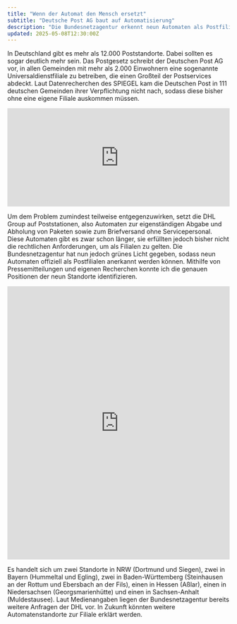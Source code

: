 ```yaml
---
title: "Wenn der Automat den Mensch ersetzt"
subtitle: "Deutsche Post AG baut auf Automatisierung"
description: "Die Bundesnetzagentur erkennt neun Automaten als Postfilialen an."
updated: 2025-05-08T12:30:00Z
---
```


In Deutschland gibt es mehr als 12.000 Poststandorte. Dabei sollten es sogar deutlich mehr sein. Das Postgesetz schreibt der Deutschen Post AG vor, in allen Gemeinden mit mehr als 2.000 Einwohnern eine sogenannte Universaldienstfiliale zu betreiben, die einen Großteil der Postservices abdeckt. Laut Datenrecherchen des SPIEGEL kam die Deutschen Post in 111 deutschen Gemeinden ihrer Verpflichtung nicht nach, sodass diese bisher ohne eine eigene Filiale auskommen müssen.

<div class="map-wrapper">
    <iframe title="Poststandorte im Überblick" aria-label="Map" id="datawrapper-chart-tPK2z" src="https://datawrapper.dwcdn.net/tPK2z/4/" scrolling="no" frameborder="0" style="width: 0; min-width: 100% !important; border: none;" height="223" data-external="1"></iframe>
    <script type="text/javascript">
        !function(){"use strict";window.addEventListener("message",(function(a){if(void 0!==a.data["datawrapper-height"]){var e=document.querySelectorAll("iframe");for(var t in a.data["datawrapper-height"])for(var r,i=0;r=e[i];i++)if(r.contentWindow===a.source){var d=a.data["datawrapper-height"][t]+"px";r.style.height=d}}}))}();
    </script>
</div>

Um dem Problem zumindest teilweise entgegenzuwirken, setzt die DHL Group auf Poststationen, also Automaten zur eigenständigen Abgabe und Abholung von Paketen sowie zum Briefversand ohne Servicepersonal. Diese Automaten gibt es zwar schon länger, sie erfüllten jedoch bisher nicht die rechtlichen Anforderungen, um als Filialen zu gelten. Die Bundesnetzagentur hat nun jedoch grünes Licht gegeben, sodass neun Automaten offiziell als Postfilialen anerkannt werden können. Mithilfe von Pressemitteilungen und eigenen Recherchen konnte ich die genauen Positionen der neun Standorte identifizieren.

<div class="map-wrapper">
    <iframe title="Poststationen in Deutschland" aria-label="Map" id="datawrapper-chart-f7Bow" src="https://datawrapper.dwcdn.net/f7Bow/5/" scrolling="no" frameborder="0" style="width: 0; min-width: 100% !important; border: none;" height="620" data-external="1"></iframe>
    <script type="text/javascript">
        !function(){"use strict";window.addEventListener("message",(function(a){if(void 0!==a.data["datawrapper-height"]){var e=document.querySelectorAll("iframe");for(var t in a.data["datawrapper-height"])for(var r,i=0;r=e[i];i++)if(r.contentWindow===a.source){var d=a.data["datawrapper-height"][t]+"px";r.style.height=d}}}))}();
    </script>
</div>

Es handelt sich um zwei Standorte in NRW (Dortmund und Siegen), zwei in Bayern (Hummeltal und Egling), zwei in Baden-Württemberg (Steinhausen an der Rottum und Ebersbach an der Fils), einen in Hessen (Aßlar), einen in Niedersachsen (Georgsmarienhütte) und einen in Sachsen-Anhalt (Muldestausee). Laut Medienangaben liegen der Bundesnetzagentur bereits weitere Anfragen der DHL vor. In Zukunft könnten weitere Automatenstandorte zur Filiale erklärt werden.
